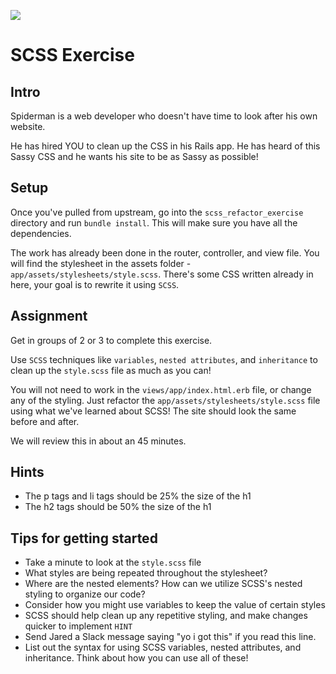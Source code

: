 
![](https://s3-ap-southeast-1.amazonaws.com/glints-id-dashboard/content/d200c0465f9c7683b3a3df5070ab871a.jpg)
# SCSS Exercise

## Intro
Spiderman is a web developer who doesn't have time to look after his own website.

He has hired YOU to clean up the CSS in his Rails app. He has heard of this Sassy CSS and he wants his site to be as Sassy as possible!

## Setup
Once you've pulled from upstream, go into the `scss_refactor_exercise` directory and run `bundle install`. This will make sure you have all the dependencies.

The work has already been done in the router, controller, and view file. You will find the stylesheet in the assets folder -  `app/assets/stylesheets/style.scss`. There's some CSS written already in here, your goal is to rewrite it using `SCSS`.

## Assignment
Get in groups of 2 or 3 to complete this exercise.

Use `SCSS` techniques like `variables`, `nested attributes`, and `inheritance` to clean up the `style.scss` file as much as you can!

You will not need to work in the `views/app/index.html.erb` file, or change any of the styling. Just refactor the `app/assets/stylesheets/style.scss` file using what we've learned about SCSS! The site should look the same before and after.

We will review this in about an 45 minutes.

## Hints
 - The p tags and li tags should be 25% the size of the h1
 - The h2 tags should be 50% the size of the h1

## Tips for getting started
 - Take a minute to look at the `style.scss` file
 - What styles are being repeated throughout the stylesheet?
 - Where are the nested elements? How can we utilize SCSS's nested styling to organize our code?
 - Consider how you might use variables to keep the value of certain styles
 - SCSS should help clean up any repetitive styling, and make changes quicker to implement `HINT`
 - Send Jared a Slack message saying "yo i got this" if you read this line.
 - List out the syntax for using SCSS variables, nested attributes, and inheritance. Think about how you can use all of these!
